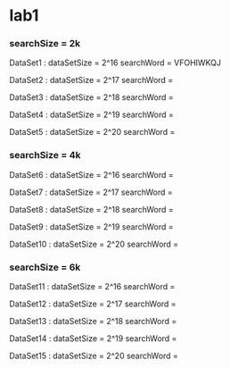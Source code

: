 # lab1

### searchSize = 2k

DataSet1 : dataSetSize = 2^16 searchWord = VFOHIWKQJ

DataSet2 : dataSetSize = 2^17 searchWord = 

DataSet3 : dataSetSize = 2^18 searchWord = 

DataSet4 : dataSetSize = 2^19 searchWord =

DataSet5 : dataSetSize = 2^20 searchWord = 

### searchSize = 4k

DataSet6 : dataSetSize = 2^16 searchWord =

DataSet7 : dataSetSize = 2^17 searchWord = 

DataSet8 : dataSetSize = 2^18 searchWord = 

DataSet9 : dataSetSize = 2^19 searchWord =

DataSet10 : dataSetSize = 2^20 searchWord = 

### searchSize = 6k

DataSet11 : dataSetSize = 2^16 searchWord =

DataSet12 : dataSetSize = 2^17 searchWord = 

DataSet13 : dataSetSize = 2^18 searchWord = 

DataSet14 : dataSetSize = 2^19 searchWord =

DataSet15 : dataSetSize = 2^20 searchWord = 
